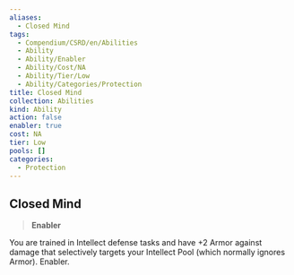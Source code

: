 ```yaml
---
aliases:
  - Closed Mind
tags:
  - Compendium/CSRD/en/Abilities
  - Ability
  - Ability/Enabler
  - Ability/Cost/NA
  - Ability/Tier/Low
  - Ability/Categories/Protection
title: Closed Mind
collection: Abilities
kind: Ability
action: false
enabler: true
cost: NA
tier: Low
pools: []
categories:
  - Protection
---
```

## Closed Mind    
>**Enabler**  
    
You are trained in Intellect defense tasks and have +2 Armor against damage that selectively targets your Intellect Pool (which normally ignores Armor). Enabler.